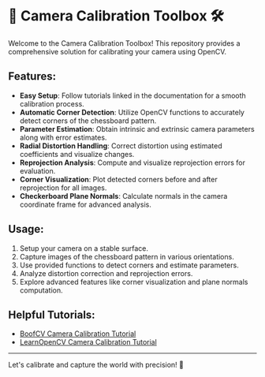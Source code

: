# 📸 Camera Calibration Toolbox 🛠️

Welcome to the Camera Calibration Toolbox! This repository provides a comprehensive solution for calibrating your camera using OpenCV.

## Features:
- **Easy Setup**: Follow tutorials linked in the documentation for a smooth calibration process.
- **Automatic Corner Detection**: Utilize OpenCV functions to accurately detect corners of the chessboard pattern.
- **Parameter Estimation**: Obtain intrinsic and extrinsic camera parameters along with error estimates.
- **Radial Distortion Handling**: Correct distortion using estimated coefficients and visualize changes.
- **Reprojection Analysis**: Compute and visualize reprojection errors for evaluation.
- **Corner Visualization**: Plot detected corners before and after reprojection for all images.
- **Checkerboard Plane Normals**: Calculate normals in the camera coordinate frame for advanced analysis.

## Usage:
1. Setup your camera on a stable surface.
2. Capture images of the chessboard pattern in various orientations.
3. Use provided functions to detect corners and estimate parameters.
4. Analyze distortion correction and reprojection errors.
5. Explore advanced features like corner visualization and plane normals computation.

## Helpful Tutorials:
- [BoofCV Camera Calibration Tutorial](https://boofcv.org/index.php?title=Tutorial_Camera_Calibration)
- [LearnOpenCV Camera Calibration Tutorial](https://learnopencv.com/camera-calibration-using-opencv/)


---

Let's calibrate and capture the world with precision! 🌟
